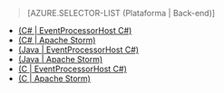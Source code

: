 ﻿> [AZURE.SELECTOR-LIST (Plataforma | Back-end)]
- [(C# | EventProcessorHost C#)](service-bus-event-hubs-csharp-ephcs-getstarted.md)
- [(C# | Apache Storm)](service-bus-event-hubs-csharp-storm-getstarted.md)
- [(Java | EventProcessorHost C#)](service-bus-event-hubs-java-ephcs-getstarted.md)
- [(Java | Apache Storm)](service-bus-event-hubs-java-storm-getstarted.md)
- [(C | EventProcessorHost C#)](service-bus-event-hubs-c-ephcs-getstarted.md)
- [(C | Apache Storm)](service-bus-event-hubs-c-storm-getstarted.md)
<!--HONumber=47-->
